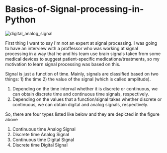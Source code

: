 # Basics-of-Signal-processing-in-Python


![digital_analog_signal](https://github.com/gbulbul/Basics-of-Signal-processing-in-Python/assets/79763247/dae5b9f8-232b-4591-8b0b-3e58b56804d2)

First thing I want to say I'm not an expert at signal processing. I was going to have an interview with a proffessor who was working at signal processing in a way that he and his team use brain signals taken from some medical devices to suggest patient-specific medications/treatments, so my motivation to learn signal processing was based on this.

Signal is just a function of time.
Mainly, signals are classified based on two things: 1) the time 2) the value of the signal (which is called amplitude).
1) Depending on the time interval whether it is discrete or continuous, we can obtain discrete time and continuous time signals, respectively.
2) Depending on the values that a function/signal takes whether discrete or continuous, we can obtain digital and analog signals, respectively.


So, there are four types listed like below and they are depicted in the figure above
1. Continuous time Analog Signal
2. Discrete time Analog Signal
3. Continuous time Digital Signal
4. Discrete time Digital Signal

